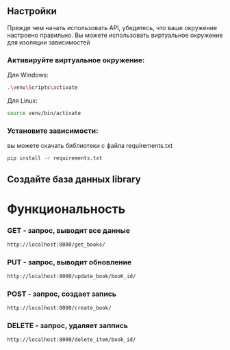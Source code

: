 ## Настройки

Прежде чем начать использовать API, убедитесь, что ваше окружение настроено правильно. Вы можете использовать виртуальное окружение для изоляции зависимостей

### Активируйте виртуальное окружение:

Для Windows:
 ```bash 
.\venv\Scripts\activate
```

Для Linux:
```bash
source venv/bin/activate
```

### Установите зависимости:
вы можете скачать библиотеки с файла requirements.txt

```bash  
pip install -r requirements.txt
```
## Создайте база данных library

# Функциональность
### GET - запрос, выводит все данные
```bash
http://localhost:8000/get_books/  
```

### PUT - запрос, выводит обновление
```bash
http://localhost:8000/update_book/booK_id/
```

### POST - запрос, создает запись
```bash
http://localhost:8000/create_book/
```

### DELETE - запрос, удаляет заппись
```bash
http://localhost:8000/delete_item/book_id/
```
